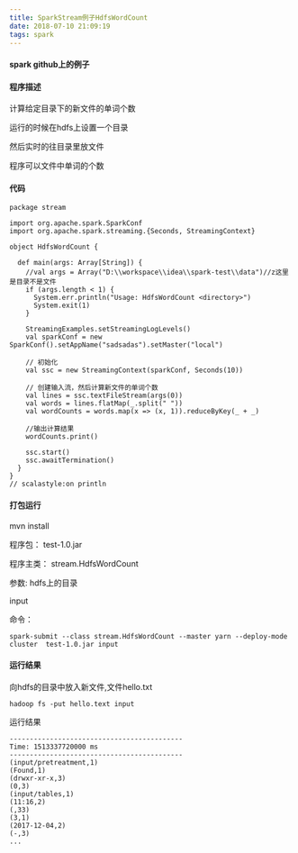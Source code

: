 ```yaml
---
title: SparkStream例子HdfsWordCount
date: 2018-07-10 21:09:19
tags: spark
---
```

#### spark github上的例子
#### 程序描述

 计算给定目录下的新文件的单词个数
 
 运行的时候在hdfs上设置一个目录
 
 然后实时的往目录里放文件
 
 程序可以文件中单词的个数
 #### 代码
```
package stream

import org.apache.spark.SparkConf
import org.apache.spark.streaming.{Seconds, StreamingContext}

object HdfsWordCount {

  def main(args: Array[String]) {
    //val args = Array("D:\\workspace\\idea\\spark-test\\data")//z这里是目录不是文件
    if (args.length < 1) {
      System.err.println("Usage: HdfsWordCount <directory>")
      System.exit(1)
    }

    StreamingExamples.setStreamingLogLevels()
    val sparkConf = new SparkConf().setAppName("sadsadas").setMaster("local")
    
    // 初始化
    val ssc = new StreamingContext(sparkConf, Seconds(10))
    
    // 创建输入流，然后计算新文件的单词个数
    val lines = ssc.textFileStream(args(0))
    val words = lines.flatMap(_.split(" "))
    val wordCounts = words.map(x => (x, 1)).reduceByKey(_ + _)
    
    //输出计算结果
    wordCounts.print()
    
    ssc.start()
    ssc.awaitTermination()
  }
}
// scalastyle:on println
```
#### 打包运行
mvn install 

程序包：
test-1.0.jar

程序主类：
stream.HdfsWordCount

参数:
hdfs上的目录

input

命令：

    spark-submit --class stream.HdfsWordCount --master yarn --deploy-mode cluster  test-1.0.jar input

#### 运行结果
 向hdfs的目录中放入新文件,文件hello.txt
 
    hadoop fs -put hello.text input
 运行结果
 
 ```
 -------------------------------------------
Time: 1513337720000 ms
-------------------------------------------
(input/pretreatment,1)
(Found,1)
(drwxr-xr-x,3)
(0,3)
(input/tables,1)
(11:16,2)
(,33)
(3,1)
(2017-12-04,2)
(-,3)
...

 ```
 